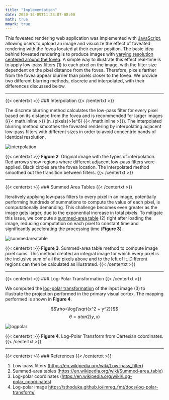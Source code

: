 ```yaml
---
title: "Implementation"
date: 2020-12-09T11:23:07-08:00
math: true
mmark: true
---
```


This foveated rendering web application was implemented with [JavaScript][foveatejs], allowing users to upload an image and visualize the effect of foveated rendering with the fovea located at their cursor position. The basic idea behind foveated rendering is to produce images with [varying resolution centered around the fovea][background]. A simple way to illustrate this effect real-time is to apply low-pass filters (1) to each pixel on the image, with the filter size dependent on the pixel distance from the fovea. Therefore, pixels farther from the fovea appear blurrier than pixels closer to the fovea. We provide two different blurring methods, discrete and interpolated, with their differences discussed below.

---

{{< centertxt >}} ### Interpolation {{< /centertxt >}}

The discrete blurring method calculates the low-pass filter for every pixel based on its distance from the fovea and is recommended for larger images ({{< math.inline >}} \(n_{pixels}>1e^6\) {{< /math.inline >}}). The interpolated blurring method smoothes the foveated rendering by interpolating adjacent low-pass filters with different sizes in order to avoid concentric bands of identical resolution.

![interpolation]

{{< centertxt >}}
**Figure 2**. Original image with the types of interpolation. Red arrows show regions where different adjacent low-pass filters were applied. Black circles are the fovea location. The interpolated method smoothed out the transition between filters.
{{< /centertxt >}}

---

{{< centertxt >}} ### Summed Area Tables {{< /centertxt >}}

Iteratively applying low-pass filters to every pixel in an image, potentially performing hundreds of summations to compute the value of each pixel, is computationally demanding. This challenge becomes even greater as the image gets larger, due to the exponential increase in total pixels. To mitigate this issue, we compute a [summed-area table][summedareawiki] (2) right after loading the image, reducing computation on each pixel to constant time and significantly accelerating the processing time (**Figure 3**).

![summedareatable]

{{< centertxt >}}
**Figure 3**. Summed-area table method to compute image pixel sums. This method created an integral image for which every pixel is the inclusive sum of all the pixels above and to the left of it. Different regions can then be calculated as illustrated.
{{< /centertxt >}}

---

{{< centertxt >}} ### Log-Polar Transformation {{< /centertxt >}}

We computed the [log-polar transformation][logpolarwiki] of the input image (3) to illustrate the projection performed in the primary visual cortex. The mapping performed is shown in **Figure 4**.

$$\rho=\log{\sqrt{x^2 + y^2}}$$
$$\theta=atan2(y,x)$$

![logpolar]

{{< centertxt >}}
**Figure 4**. Log-Polar Transform from Cartesian coordinates.
{{< /centertxt >}}

---
{{< centertxt >}} ### References {{< /centertxt >}}

1. Low-pass filters (https://en.wikipedia.org/wiki/Low-pass_filter)
2. Summed-area tables (https://en.wikipedia.org/wiki/Summed-area_table)
3. Log-polar coordinates (https://en.wikipedia.org/wiki/Log-polar_coordinates)
4. Log-polar image https://sthoduka.github.io/imreg_fmt/docs/log-polar-transform/

<!-- Links -->
[foveatejs]: /js/foveate.js
[background]: /posts/background
[interpolation]: /materials/interpolation_arrows.png#center "Interpolation Types"
[summedareatable]: /materials/summed_area_table.png#center "Summed Area Table"
[logpolar]: /materials/log_polar.png#center "Log-Polar Transform"
[lowpasswiki]: https://en.wikipedia.org/wiki/Low-pass_filter
[summedareawiki]: https://en.wikipedia.org/wiki/Summed-area_table
[logpolarwiki]: https://en.wikipedia.org/wiki/Log-polar_coordinates
